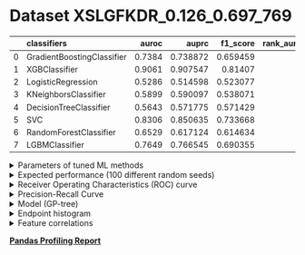 # Dataset XSLGFKDR_0.126_0.697_769

|    | classifiers                |   auroc |    auprc |   f1_score |   rank_auroc |   rank_auprc |   rank_f1 |
|---:|:---------------------------|--------:|---------:|-----------:|-------------:|-------------:|----------:|
|  0 | GradientBoostingClassifier |  0.7384 | 0.738872 |   0.659459 |            4 |            4 |         4 |
|  1 | XGBClassifier              |  0.9061 | 0.907547 |   0.81407  |            1 |            1 |         1 |
|  2 | LogisticRegression         |  0.5286 | 0.514598 |   0.523077 |            8 |            8 |         8 |
|  3 | KNeighborsClassifier       |  0.5899 | 0.590097 |   0.538071 |            6 |            6 |         7 |
|  4 | DecisionTreeClassifier     |  0.5643 | 0.571775 |   0.571429 |            7 |            7 |         6 |
|  5 | SVC                        |  0.8306 | 0.850635 |   0.733668 |            2 |            2 |         2 |
|  6 | RandomForestClassifier     |  0.6529 | 0.617124 |   0.614634 |            5 |            5 |         5 |
|  7 | LGBMClassifier             |  0.7649 | 0.766545 |   0.690355 |            3 |            3 |         3 |


<details>
<summary>Parameters of tuned ML methods</summary>


```
GradientBoostingClassifier(ccp_alpha=0.0, criterion='friedman_mse', init=None,
                           learning_rate=0.12030588604423606, loss='deviance',
                           max_depth=10, max_features=None, max_leaf_nodes=None,
                           min_impurity_decrease=0.0, min_impurity_split=None,
                           min_samples_leaf=1, min_samples_split=2,
                           min_weight_fraction_leaf=0.0, n_estimators=100,
                           n_iter_no_change=11, presort='deprecated',
                           random_state=769, subsample=1.0, tol=1e-07,
                           validation_fraction=0.13, verbose=0,
                           warm_start=False)
XGBClassifier(alpha=8.298448906419587e-05, base_score=0.5, booster='dart',
              colsample_bylevel=1, colsample_bynode=1, colsample_bytree=1,
              eta=0.9043201134467568, eval_metric='logloss',
              gamma=0.30000000000000004, gpu_id=-1, importance_type='gain',
              interaction_constraints=None, learning_rate=0.904320121,
              max_delta_step=0, max_depth=10, min_child_weight=1, missing=nan,
              monotone_constraints=None, n_estimators=93, n_jobs=0,
              num_parallel_tree=1, objective='binary:logistic',
              random_state=769, reg_alpha=8.29844867e-05,
              reg_lambda=3.8853583139668193, scale_pos_weight=1, subsample=1,
              tree_method=None, validate_parameters=False, verbosity=None)
LogisticRegression(C=0.00013366516534286355, class_weight=None, dual=False,
                   fit_intercept=True, intercept_scaling=1, l1_ratio=None,
                   max_iter=100, multi_class='auto', n_jobs=None, penalty='l2',
                   random_state=769, solver='lbfgs', tol=0.0001, verbose=0,
                   warm_start=False)
KNeighborsClassifier(algorithm='auto', leaf_size=30, metric='euclidean',
                     metric_params=None, n_jobs=None, n_neighbors=10, p=5,
                     weights='distance')
DecisionTreeClassifier(ccp_alpha=0.0, class_weight=None, criterion='entropy',
                       max_depth=9, max_features=None, max_leaf_nodes=None,
                       min_impurity_decrease=0.0, min_impurity_split=None,
                       min_samples_leaf=13, min_samples_split=10,
                       min_weight_fraction_leaf=0.0, presort='deprecated',
                       random_state=769, splitter='best')
SVC(C=110.65196109778047, break_ties=False, cache_size=200,
    class_weight='balanced', coef0=9.600000000000001,
    decision_function_shape='ovr', degree=4, gamma='scale', kernel='poly',
    max_iter=-1, probability=True, random_state=769, shrinking=True,
    tol=2.309729840912771e-05, verbose=False)
RandomForestClassifier(bootstrap=True, ccp_alpha=0.0, class_weight=None,
                       criterion='gini', max_depth=10, max_features=None,
                       max_leaf_nodes=None, max_samples=None,
                       min_impurity_decrease=0.0, min_impurity_split=None,
                       min_samples_leaf=3, min_samples_split=8,
                       min_weight_fraction_leaf=0.0, n_estimators=70,
                       n_jobs=None, oob_score=False, random_state=769,
                       verbose=0, warm_start=False)
LGBMClassifier(boosting_type='gbdt', class_weight=None, colsample_bytree=1.0,
               importance_type='split', learning_rate=0.1, max_depth=10,
               metric='binary_logloss', min_child_samples=20,
               min_child_weight=0.001, min_split_gain=0.0, n_estimators=97,
               n_jobs=-1, num_leaves=47, objective='binary', random_state=769,
               reg_alpha=0.0, reg_lambda=0.0, silent=True, subsample=1.0,
               subsample_for_bin=200000, subsample_freq=0)
```

</details>

<details>
<summary>Expected performance (100 different random seeds)</summary>
<img src='XSLGFKDR_0.126_0.697_769-box.svg' width=40% />
</details>

<details>
<summary>Receiver Operating Characteristics (ROC) curve</summary>
<img src='XSLGFKDR_0.126_0.697_769-roc.svg' width=40% />
</details>

<details>
<summary>Precision-Recall Curve</summary>
<img src='XSLGFKDR_0.126_0.697_769-prc.svg' width=40% />
</details>

<details>
<summary>Model (GP-tree)</summary>
<img src='XSLGFKDR_0.126_0.697_769-model.svg' height=10% />
</details>

<details>
<summary>Endpoint histogram</summary>
<img src='XSLGFKDR_0.126_0.697_769-endpoint.svg' width=40% />
</details>

<details>
<summary>Feature correlations</summary>
<img src='XSLGFKDR_0.126_0.697_769-corr.svg' width=40% />
</details>

[**Pandas Profiling Report**](https://epistasislab.github.io/digen/docs/profile/XSLGFKDR_0.126_0.697_769.html)